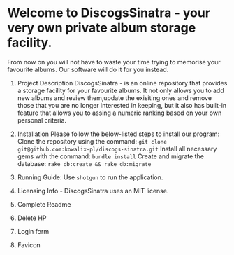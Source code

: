 # Welcome to DiscogsSinatra - your very own private album storage facility.

From now on you will not have to waste your time trying to memorise your favourite albums. Our software will do it for you instead.

1. Project Description
   DiscogsSinatra - is an online repository that provides a storage facility for your favourite albums. It not only allows you to add new albums and review them,update the exisiting ones and remove those that you are no longer interested in keeping, but it also has built-in feature that allows you to assing a numeric ranking based on your own personal criteria. 
2. Installation  Please follow the below-listed steps to install our program:
   Clone the repository using the command:
   `git clone git@github.com:kowalix-pl/discogs-sinatra.git`
   Install all necessary gems with the command:
   `bundle install`
   Create and migrate the database:
   `rake db:create && rake db:migrate`
3. Running  Guide:
   Use `shotgun` to run the application. 
4. Licensing Info - DiscogsSinatra uses an MIT license.

1. Complete Readme
2. Delete HP
3. Login form
4. Favicon




